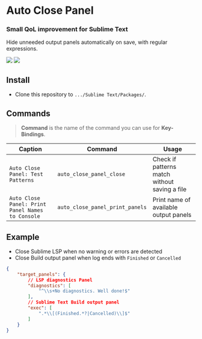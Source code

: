 # Auto Close Panel

### Small QoL improvement for Sublime Text

Hide unneeded output panels automatically on save, with regular expressions.

<p>
    <img src="https://img.shields.io/badge/Platform-Linux / macOS / Windows-blue.svg" />
    <img src="https://img.shields.io/badge/Sublime Text-3+-orange.svg" />
</p>

## Install

- Clone this repository to `.../Sublime Text/Packages/`.

## Commands

> **Command** is the name of the command you can use for **Key-Bindings**.

| Caption                                          | Command                         | Usage                                          |
| ------------------------------------------------ | ------------------------------- | ---------------------------------------------- |
| `Auto Close Panel: Test Patterns`                | `auto_close_panel_close`        | Check if patterns match without saving a file  |
| `Auto Close Panel: Print Panel Names to Console` | `auto_close_panel_print_panels` | Print name of available output panels          |

## Example

- Close Sublime LSP when no warning or errors are detected
- Close Build output panel when log ends with `Finished` or `Cancelled`

```json
{
    "target_panels": {
        // LSP diagnostics Panel
        "diagnostics": [
            "^\\s+No diagnostics. Well done!$"
        ],
        // Sublime Text Build output panel
        "exec": [
            ".*\\[(Finished.*?|Cancelled)\\]$"
        ]
    }
}
```
